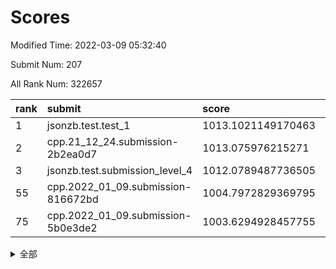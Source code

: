 # Scores

Modified Time: 2022-03-09 05:32:40

Submit Num: 207

All Rank Num: 322657

| rank |               submit               |       score        |       sigma        | pk_num |
| :--- | :--------------------------------- | :----------------- | :----------------- | :----- |
| 1    | jsonzb.test.test_1                 | 1013.1021149170463 | 0.7839540505869196 | 6240   |
| 2    | cpp.21_12_24.submission-2b2ea0d7   | 1013.075976215271  | 0.7922063254988246 | 6230   |
| 3    | jsonzb.test.submission_level_4     | 1012.0789487736505 | 0.8052560324466078 | 6239   |
| 55   | cpp.2022_01_09.submission-816672bd | 1004.7972829369795 | 0.7200759266212234 | 6241   |
| 75   | cpp.2022_01_09.submission-5b0e3de2 | 1003.6294928457755 | 0.7155620550311549 | 6240   |


<details>
<summary>全部</summary>

| rank |                 submit                 |       score        |       sigma        | pk_num |
| :--- | :------------------------------------- | :----------------- | :----------------- | :----- |
| 1    | jsonzb.test.test_1                     | 1013.1021149170463 | 0.7839540505869196 | 6240   |
| 2    | cpp.21_12_24.submission-2b2ea0d7       | 1013.075976215271  | 0.7922063254988246 | 6230   |
| 3    | jsonzb.test.submission_level_4         | 1012.0789487736505 | 0.8052560324466078 | 6239   |
| 4    | gobigger.level_3.submission_level_3_5  | 1011.6786079122382 | 0.7878965781111394 | 6233   |
| 5    | gobigger.level_3.submission_level_3_33 | 1011.4182422308306 | 0.759348785952927  | 6234   |
| 6    | gobigger.level_3.submission_level_3_14 | 1011.3800493604485 | 0.7671522780504467 | 6234   |
| 7    | gobigger.level_3.submission_level_3_26 | 1011.2758318348818 | 0.7654041383335215 | 6237   |
| 8    | gobigger.level_3.submission_level_3_46 | 1011.2509506438846 | 0.7550675834514622 | 6233   |
| 9    | gobigger.level_3.submission_level_3_2  | 1011.1954309697653 | 0.7745084061969129 | 6235   |
| 10   | gobigger.level_3.submission_level_3_9  | 1010.9960177432547 | 0.7588165387406534 | 6235   |
| 11   | gobigger.level_3.submission_level_3_1  | 1010.9119390734388 | 0.7616139415324051 | 6227   |
| 12   | gobigger.level_3.submission_level_3_10 | 1010.8946697460556 | 0.7836968472008295 | 6231   |
| 13   | gobigger.level_3.submission_level_3_6  | 1010.7544842043113 | 0.7593427019854303 | 6239   |
| 14   | gobigger.level_3.submission_level_3_11 | 1010.6813154957003 | 0.7677052080028374 | 6236   |
| 15   | gobigger.level_3.submission_level_3_18 | 1010.6167855870003 | 0.7823904256541868 | 6237   |
| 16   | gobigger.level_3.submission_level_3_48 | 1010.5668335172644 | 0.766708389995635  | 6235   |
| 17   | gobigger.level_3.submission_level_3_47 | 1010.5243862162557 | 0.7765154944689651 | 6236   |
| 18   | gobigger.level_3.submission_level_3_17 | 1010.5016318159403 | 0.7628585695400926 | 6237   |
| 19   | gobigger.level_3.submission_level_3_44 | 1010.2800011657749 | 0.7550648116768445 | 6233   |
| 20   | gobigger.level_3.submission_level_3_28 | 1010.1964551393634 | 0.7863598015518962 | 6235   |
| 21   | gobigger.level_3.submission_level_3_45 | 1010.1468704920183 | 0.7797494206849358 | 6236   |
| 22   | gobigger.level_3.submission_level_3_31 | 1010.1088897352726 | 0.7514336260421068 | 6233   |
| 23   | gobigger.level_3.submission_level_3_41 | 1010.0378329055096 | 0.7756480264628922 | 6236   |
| 24   | gobigger.level_3.submission_level_3_21 | 1010.0009010702458 | 0.7624673278756898 | 6233   |
| 25   | gobigger.level_3.submission_level_3_19 | 1009.9833584605301 | 0.7864182536834403 | 6235   |
| 26   | gobigger.level_3.submission_level_3_27 | 1009.8174130410451 | 0.7556400807835193 | 6235   |
| 27   | gobigger.level_3.submission_level_3_25 | 1009.7297628600552 | 0.7533738814752122 | 6239   |
| 28   | gobigger.level_3.submission_level_3_29 | 1009.7005219402473 | 0.750115397322998  | 6238   |
| 29   | gobigger.level_3.submission_level_3_8  | 1009.6937760151075 | 0.736792665556308  | 6231   |
| 30   | gobigger.level_3.submission_level_3_20 | 1009.6333211240185 | 0.7643343742337884 | 6237   |
| 31   | gobigger.level_3.submission_level_3_34 | 1009.5999355993138 | 0.7594692850040846 | 6230   |
| 32   | gobigger.level_3.submission_level_3_12 | 1009.585475867101  | 0.7498608737154873 | 6233   |
| 33   | gobigger.level_3.submission_level_3_39 | 1009.5541225423383 | 0.7577567645145336 | 6236   |
| 34   | gobigger.level_3.submission_level_3_15 | 1009.545732936739  | 0.7603704087950848 | 6235   |
| 35   | gobigger.level_3.submission_level_3_40 | 1009.499270730576  | 0.7587078216139399 | 6234   |
| 36   | gobigger.level_3.submission_level_3_30 | 1009.4278609583304 | 0.7543346012227476 | 6238   |
| 37   | gobigger.level_3.submission_level_3_23 | 1009.3299744751857 | 0.746093022656905  | 6235   |
| 38   | gobigger.level_3.submission_level_3_13 | 1009.2242385033059 | 0.7541515239847584 | 6233   |
| 39   | gobigger.level_3.submission_level_3_4  | 1009.1857543705636 | 0.7552279191444705 | 6233   |
| 40   | gobigger.level_3.submission_level_3_3  | 1009.1122554143872 | 0.7437092945033549 | 6237   |
| 41   | gobigger.level_3.submission_level_3_36 | 1009.1048915071635 | 0.7654899020401996 | 6231   |
| 42   | gobigger.level_3.submission_level_3_37 | 1009.1036160811606 | 0.7559559041652888 | 6233   |
| 43   | gobigger.level_3.submission_level_3_49 | 1009.0949620858111 | 0.7498898094346271 | 6226   |
| 44   | gobigger.level_3.submission_level_3_7  | 1009.0437115342877 | 0.7534916409867325 | 6231   |
| 45   | gobigger.level_3.submission_level_3_0  | 1009.0409038544086 | 0.7475901990483601 | 6242   |
| 46   | gobigger.level_3.submission_level_3_43 | 1008.9877431409295 | 0.769770419533152  | 6234   |
| 47   | gobigger.level_3.submission_level_3_35 | 1008.917621946287  | 0.7468614216336654 | 6237   |
| 48   | gobigger.level_3.submission_level_3_24 | 1008.6846069678663 | 0.7571102103119699 | 6240   |
| 49   | gobigger.level_3.submission_level_3_38 | 1008.5303592911797 | 0.7506612866539671 | 6232   |
| 50   | gobigger.level_3.submission_level_3_32 | 1008.4367600601146 | 0.7516569819459837 | 6231   |
| 51   | gobigger.level_3.submission_level_3_16 | 1008.4036111304144 | 0.7334605393414597 | 6227   |
| 52   | gobigger.level_3.submission_level_3_22 | 1008.334452315283  | 0.7536550173718772 | 6230   |
| 53   | gobigger.level_3.submission_level_3_42 | 1007.965110641789  | 0.7527463214263923 | 6231   |
| 54   | gobigger.level_1.submission_level_1_37 | 1005.0282316725024 | 0.7090445923458358 | 6235   |
| 55   | cpp.2022_01_09.submission-816672bd     | 1004.7972829369795 | 0.7200759266212234 | 6241   |
| 56   | gobigger.level_1.submission_level_1_4  | 1004.6956812909098 | 0.7084978962373325 | 6232   |
| 57   | gobigger.level_1.submission_level_1_38 | 1004.6731422199432 | 0.7202315698005876 | 6229   |
| 58   | gobigger.level_1.submission_level_1_33 | 1004.5667694880478 | 0.7219444753875963 | 6236   |
| 59   | gobigger.level_1.submission_level_1_36 | 1004.544381229723  | 0.7238160459028347 | 6236   |
| 60   | gobigger.level_1.submission_level_1_42 | 1004.3730251543815 | 0.7145498582341173 | 6234   |
| 61   | gobigger.level_1.submission_level_1_29 | 1004.0827023650894 | 0.7135139377992014 | 6235   |
| 62   | gobigger.level_1.submission_level_1_11 | 1004.0333158655015 | 0.7238087064886954 | 6240   |
| 63   | gobigger.level_1.submission_level_1_18 | 1004.0111434797258 | 0.7157049010983708 | 6237   |
| 64   | gobigger.level_1.submission_level_1_20 | 1003.9240070966285 | 0.7180859403823379 | 6232   |
| 65   | gobigger.level_1.submission_level_1_47 | 1003.9014872810354 | 0.7087646330285539 | 6233   |
| 66   | gobigger.level_1.submission_level_1_49 | 1003.8786077941237 | 0.7119362241274539 | 6242   |
| 67   | gobigger.level_1.submission_level_1_46 | 1003.8454581659996 | 0.7183254303410896 | 6233   |
| 68   | gobigger.level_1.submission_level_1_17 | 1003.7817524208112 | 0.7156225281107714 | 6236   |
| 69   | gobigger.level_1.submission_level_1_31 | 1003.7747256308859 | 0.7179418322446275 | 6231   |
| 70   | gobigger.level_1.submission_level_1_43 | 1003.742826631127  | 0.7136327970565346 | 6233   |
| 71   | gobigger.level_1.submission_level_1_14 | 1003.7413129187231 | 0.7222788618566391 | 6235   |
| 72   | gobigger.level_1.submission_level_1_3  | 1003.720555360126  | 0.7246656057335655 | 6229   |
| 73   | gobigger.level_1.submission_level_1_5  | 1003.6525142993324 | 0.7252578518163595 | 6234   |
| 74   | gobigger.level_1.submission_level_1_19 | 1003.6492015521383 | 0.7162366149499547 | 6234   |
| 75   | cpp.2022_01_09.submission-5b0e3de2     | 1003.6294928457755 | 0.7155620550311549 | 6240   |
| 76   | gobigger.level_1.submission_level_1_1  | 1003.5946438206086 | 0.7056289935254743 | 6238   |
| 77   | gobigger.level_1.submission_level_1_24 | 1003.5828972647772 | 0.7172717880934978 | 6230   |
| 78   | gobigger.level_1.submission_level_1_40 | 1003.5085566468574 | 0.7179329158028392 | 6236   |
| 79   | gobigger.level_1.submission_level_1_21 | 1003.5031977608116 | 0.7101945802619101 | 6229   |
| 80   | gobigger.level_1.submission_level_1_6  | 1003.5012919770214 | 0.7209900159556417 | 6233   |
| 81   | gobigger.level_1.submission_level_1_15 | 1003.4966766022995 | 0.7183705760865602 | 6236   |
| 82   | gobigger.level_1.submission_level_1_13 | 1003.4956237062021 | 0.7169119653617163 | 6234   |
| 83   | gobigger.level_1.submission_level_1_34 | 1003.3456214734849 | 0.7033734724345972 | 6230   |
| 84   | gobigger.level_1.submission_level_1_30 | 1003.2371213167555 | 0.7177015000398305 | 6236   |
| 85   | gobigger.level_1.submission_level_1_45 | 1003.2133370071605 | 0.7193492712346886 | 6239   |
| 86   | gobigger.level_1.submission_level_1_2  | 1003.1748465180974 | 0.7055498724137258 | 6231   |
| 87   | gobigger.level_1.submission_level_1_8  | 1003.1389856864608 | 0.7171912912231975 | 6238   |
| 88   | gobigger.level_1.submission_level_1_28 | 1003.0405041347417 | 0.727323255545375  | 6234   |
| 89   | gobigger.level_1.submission_level_1_32 | 1003.0268766943567 | 0.7265638467956087 | 6236   |
| 90   | gobigger.level_1.submission_level_1_16 | 1003.0162366027863 | 0.7163896199100528 | 6235   |
| 91   | gobigger.level_1.submission_level_1_0  | 1002.9783009226898 | 0.7126547612188886 | 6234   |
| 92   | gobigger.level_1.submission_level_1_22 | 1002.9190301498348 | 0.7151051833708173 | 6232   |
| 93   | gobigger.level_1.submission_level_1_9  | 1002.8928059199237 | 0.7080095880692603 | 6234   |
| 94   | gobigger.level_1.submission_level_1_10 | 1002.875439829548  | 0.7189807942109038 | 6235   |
| 95   | gobigger.level_1.submission_level_1_35 | 1002.8413749322093 | 0.7088890152314803 | 6231   |
| 96   | gobigger.level_1.submission_level_1_12 | 1002.816976869047  | 0.7103241497887467 | 6241   |
| 97   | gobigger.level_1.submission_level_1_25 | 1002.7992084856173 | 0.7142763884992631 | 6231   |
| 98   | gobigger.level_1.submission_level_1_44 | 1002.7636198492407 | 0.7098994130277746 | 6237   |
| 99   | gobigger.level_1.submission_level_1_7  | 1002.7442272397942 | 0.7117853252940204 | 6235   |
| 100  | gobigger.level_1.submission_level_1_39 | 1002.7220252126561 | 0.7124820841573145 | 6240   |
| 101  | gobigger.level_1.submission_level_1_23 | 1002.5835999735981 | 0.7255139185212263 | 6229   |
| 102  | gobigger.level_1.submission_level_1_48 | 1002.3076712241483 | 0.7022218196120319 | 6235   |
| 103  | gobigger.level_1.submission_level_1_27 | 1002.1917872789388 | 0.7153097113035434 | 6237   |
| 104  | gobigger.level_1.submission_level_1_41 | 1001.984943189137  | 0.7246797575944778 | 6239   |
| 105  | gobigger.level_1.submission_level_1_26 | 1001.8428439401924 | 0.7081986263213186 | 6237   |
| 106  | gobigger.random.submission_random_46   | 997.19115832702    | 0.6957655034184071 | 6234   |
| 107  | gobigger.random.submission_random_20   | 997.0803791409155  | 0.7053556837289996 | 6233   |
| 108  | gobigger.random.submission_random_39   | 996.989616116687   | 0.7085156560995639 | 6233   |
| 109  | gobigger.random.submission_random_17   | 996.9757815530705  | 0.70936310651522   | 6235   |
| 110  | gobigger.random.submission_random_7    | 996.8835063315194  | 0.7042100010582069 | 6238   |
| 111  | gobigger.random.submission_random_23   | 996.8465190189521  | 0.7052342004124768 | 6233   |
| 112  | gobigger.random.submission_random_13   | 996.8000613854962  | 0.6991480790525582 | 6234   |
| 113  | gobigger.random.submission_random_31   | 996.6851729292264  | 0.7046908956913178 | 6234   |
| 114  | gobigger.random.submission_random_36   | 996.4913723977359  | 0.7015656179377115 | 6241   |
| 115  | gobigger.random.submission_random_19   | 996.4814625882452  | 0.7182779055503835 | 6237   |
| 116  | gobigger.random.submission_random_1    | 996.4287268697975  | 0.7100171350192979 | 6236   |
| 117  | gobigger.random.submission_random_9    | 996.3906474281421  | 0.7157647580573715 | 6233   |
| 118  | gobigger.random.submission_random_5    | 996.3792733220766  | 0.7170511484937425 | 6233   |
| 119  | gobigger.random.submission_random_28   | 996.3583232815466  | 0.7207498251102975 | 6236   |
| 120  | gobigger.random.submission_random_10   | 996.2464226730297  | 0.6998463046519969 | 6234   |
| 121  | gobigger.random.submission_random_18   | 996.2385538648078  | 0.7042188162785308 | 6233   |
| 122  | gobigger.random.submission_random_3    | 996.2377723554993  | 0.7240341863457803 | 6236   |
| 123  | gobigger.random.submission_random_8    | 996.2049844672404  | 0.7106149666142529 | 6239   |
| 124  | gobigger.random.submission_random_32   | 996.1546227744294  | 0.7018928430470128 | 6231   |
| 125  | gobigger.random.submission_random_6    | 996.0979814801841  | 0.702995334542548  | 6237   |
| 126  | gobigger.random.submission_random_0    | 996.0796779839924  | 0.7218839140856427 | 6236   |
| 127  | gobigger.random.submission_random_12   | 996.0737959567433  | 0.7044823889015178 | 6236   |
| 128  | gobigger.random.submission_random_41   | 996.0692652367702  | 0.7118662409367911 | 6234   |
| 129  | gobigger.random.submission_random_25   | 996.0442800120602  | 0.7176329002901343 | 6242   |
| 130  | gobigger.random.submission_random_26   | 996.0027504573104  | 0.7126867238901444 | 6234   |
| 131  | gobigger.random.submission_random_21   | 995.9194366294566  | 0.7078033501435428 | 6241   |
| 132  | gobigger.random.submission_random_35   | 995.9171419150102  | 0.7063459607860573 | 6241   |
| 133  | gobigger.random.submission_random_29   | 995.904429780928   | 0.7021000041401102 | 6230   |
| 134  | gobigger.random.submission_random_42   | 995.8732455281302  | 0.7212186294010471 | 6235   |
| 135  | gobigger.random.submission_random_11   | 995.8619452578766  | 0.7058141904012595 | 6238   |
| 136  | gobigger.random.submission_random_22   | 995.8593392133762  | 0.7122878136272753 | 6239   |
| 137  | gobigger.random.submission_random_47   | 995.7517745609726  | 0.7147948363269799 | 6234   |
| 138  | gobigger.random.submission_random_15   | 995.7499789687881  | 0.7060690970007558 | 6238   |
| 139  | gobigger.random.submission_random_34   | 995.7189410846645  | 0.7193457371057133 | 6238   |
| 140  | gobigger.random.submission_random_24   | 995.696734216982   | 0.7057798517774787 | 6237   |
| 141  | gobigger.random.submission_random_40   | 995.6678406643135  | 0.7107069389543498 | 6233   |
| 142  | gobigger.random.submission_random_16   | 995.6454985683629  | 0.729966642072671  | 6242   |
| 143  | gobigger.random.submission_random_49   | 995.5529207781833  | 0.702061999931574  | 6233   |
| 144  | gobigger.random.submission_random_37   | 995.5389284178107  | 0.7164242664885182 | 6238   |
| 145  | gobigger.random.submission_random_33   | 995.5068544684518  | 0.7296542741459476 | 6237   |
| 146  | gobigger.random.submission_random_14   | 995.5064828932144  | 0.7181222712581654 | 6234   |
| 147  | gobigger.random.submission_random_48   | 995.5030021540716  | 0.716360532723408  | 6234   |
| 148  | gobigger.random.submission_random_45   | 995.4441112492123  | 0.7050823575213717 | 6236   |
| 149  | gobigger.random.submission_random_27   | 995.4196806008755  | 0.7124989371463584 | 6235   |
| 150  | gobigger.random.submission_random_44   | 995.4059037497564  | 0.7099235294667748 | 6230   |
| 151  | gobigger.random.submission_random_30   | 995.0439323531648  | 0.7105137786171972 | 6233   |
| 152  | gobigger.random.submission_random_4    | 994.9708103891602  | 0.7223832706414542 | 6231   |
| 153  | gobigger.random.submission_random_2    | 994.8467041871105  | 0.7082205248695391 | 6238   |
| 154  | gobigger.random.submission_random_43   | 994.7648180135203  | 0.7245316151013217 | 6235   |
| 155  | gobigger.random.submission_random_38   | 994.4052627104269  | 0.7195031195091615 | 6235   |
| 156  | gobigger.level_2.submission_level_2_31 | 993.9291125526206  | 0.7469243449768027 | 6235   |
| 157  | gobigger.level_2.submission_level_2_2  | 993.6398936204631  | 0.7434171727258617 | 6234   |
| 158  | gobigger.level_2.submission_level_2_12 | 993.4597693230462  | 0.7396574998105784 | 6239   |
| 159  | gobigger.level_2.submission_level_2_10 | 993.4095195853706  | 0.7408036927385445 | 6235   |
| 160  | gobigger.level_2.submission_level_2_36 | 993.2317553190516  | 0.7300556638448761 | 6241   |
| 161  | gobigger.level_2.submission_level_2_14 | 993.2212388056982  | 0.7380222390388471 | 6233   |
| 162  | gobigger.level_2.submission_level_2_32 | 993.1407798217381  | 0.753248192300497  | 6228   |
| 163  | gobigger.level_2.submission_level_2_4  | 993.1194136683288  | 0.742763422069818  | 6234   |
| 164  | gobigger.level_2.submission_level_2_26 | 993.0693584917043  | 0.7423835894708103 | 6238   |
| 165  | gobigger.level_2.submission_level_2_46 | 992.9856102143289  | 0.7369600871453783 | 6233   |
| 166  | gobigger.level_2.submission_level_2_7  | 992.9717816348696  | 0.7367856262231229 | 6231   |
| 167  | gobigger.level_2.submission_level_2_30 | 992.8838054365874  | 0.7283408858981849 | 6230   |
| 168  | gobigger.level_2.submission_level_2_16 | 992.8831636293819  | 0.7331912036481731 | 6240   |
| 169  | gobigger.level_2.submission_level_2_13 | 992.7835727072404  | 0.7335404023863331 | 6235   |
| 170  | gobigger.level_2.submission_level_2_38 | 992.7484460670922  | 0.7349819115226052 | 6238   |
| 171  | gobigger.level_2.submission_level_2_22 | 992.6999012657444  | 0.7331376096739172 | 6231   |
| 172  | gobigger.level_2.submission_level_2_37 | 992.592511435228   | 0.7538591777210151 | 6239   |
| 173  | gobigger.level_2.submission_level_2_9  | 992.5475448234525  | 0.7300948275455307 | 6233   |
| 174  | gobigger.level_2.submission_level_2_40 | 992.4363415391168  | 0.7355377359398577 | 6237   |
| 175  | gobigger.level_2.submission_level_2_18 | 992.4118901791895  | 0.760136309510409  | 6233   |
| 176  | gobigger.level_2.submission_level_2_33 | 992.4066359977836  | 0.7628427781926359 | 6237   |
| 177  | gobigger.level_2.submission_level_2_42 | 992.4040411415194  | 0.7487404799484485 | 6235   |
| 178  | gobigger.level_2.submission_level_2_20 | 992.3189998262577  | 0.7411616689164935 | 6235   |
| 179  | gobigger.level_2.submission_level_2_0  | 992.2957328198385  | 0.7602554638289397 | 6236   |
| 180  | gobigger.level_2.submission_level_2_17 | 992.2769832153866  | 0.7585513576798587 | 6236   |
| 181  | gobigger.level_2.submission_level_2_47 | 992.2671884774273  | 0.7558128151170451 | 6233   |
| 182  | gobigger.level_2.submission_level_2_34 | 992.1087291648736  | 0.7389609401630196 | 6235   |
| 183  | gobigger.level_2.submission_level_2_25 | 992.0872391080798  | 0.7500020419898934 | 6234   |
| 184  | gobigger.level_2.submission_level_2_21 | 992.0196757420969  | 0.7418938533074712 | 6238   |
| 185  | gobigger.level_2.submission_level_2_41 | 992.0173752843749  | 0.7417522517006839 | 6237   |
| 186  | gobigger.level_2.submission_level_2_15 | 991.9280193576516  | 0.7351258781688645 | 6239   |
| 187  | gobigger.level_2.submission_level_2_5  | 991.8894194603012  | 0.7376431825825245 | 6234   |
| 188  | gobigger.level_2.submission_level_2_48 | 991.8415791119971  | 0.7500617269949026 | 6234   |
| 189  | gobigger.level_2.submission_level_2_28 | 991.7668706377766  | 0.7600517637140586 | 6235   |
| 190  | gobigger.level_2.submission_level_2_23 | 991.7272960928796  | 0.7480276667725082 | 6240   |
| 191  | gobigger.level_2.submission_level_2_44 | 991.5932315709833  | 0.76042579705013   | 6237   |
| 192  | gobigger.level_2.submission_level_2_19 | 991.5104994293611  | 0.7373680828967393 | 6230   |
| 193  | gobigger.level_2.submission_level_2_43 | 991.4970256220817  | 0.7543319160055719 | 6233   |
| 194  | gobigger.level_2.submission_level_2_1  | 991.4416518915733  | 0.7515194928936247 | 6233   |
| 195  | gobigger.level_2.submission_level_2_49 | 991.3422440328982  | 0.7791888929529157 | 6233   |
| 196  | gobigger.level_2.submission_level_2_3  | 991.2894892500155  | 0.7556108500191155 | 6237   |
| 197  | gobigger.level_2.submission_level_2_29 | 991.2720295519492  | 0.748261141869896  | 6239   |
| 198  | gobigger.level_2.submission_level_2_45 | 991.2220173311046  | 0.7781092815832339 | 6233   |
| 199  | gobigger.level_2.submission_level_2_27 | 991.1592322558325  | 0.7666551072282013 | 6239   |
| 200  | gobigger.level_2.submission_level_2_35 | 991.1571806281339  | 0.7508255480847851 | 6234   |
| 201  | gobigger.level_2.submission_level_2_6  | 990.6658697973343  | 0.7592362077087194 | 6235   |
| 202  | gobigger.level_2.submission_level_2_8  | 990.5223284541618  | 0.7652924371072143 | 6235   |
| 203  | gobigger.level_2.submission_level_2_39 | 990.4857374467698  | 0.7520419685819993 | 6235   |
| 204  | gobigger.level_2.submission_level_2_11 | 990.1965144862328  | 0.7725624089107226 | 6234   |
| 205  | gobigger.level_2.submission_level_2_24 | 989.891499373085   | 0.7611043323480929 | 6234   |
| 206  | gobigger.none.submission_none_0        | 977.9153402988071  | 1.2483430784655571 | 6232   |
| 207  | gobigger.none.submission_none_1        | 976.5232227980973  | 1.3803643400678465 | 6239   |

</details>